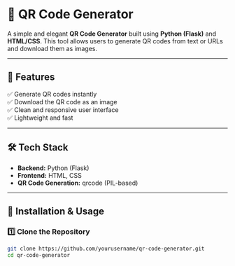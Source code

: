 # 🎨 QR Code Generator

A simple and elegant **QR Code Generator** built using **Python (Flask)** and **HTML/CSS**. This tool allows users to generate QR codes from text or URLs and download them as images.

---

## 🚀 Features

✅ Generate QR codes instantly  
✅ Download the QR code as an image  
✅ Clean and responsive user interface  
✅ Lightweight and fast  

---

## 🛠 Tech Stack

- **Backend:** Python (Flask)  
- **Frontend:** HTML, CSS  
- **QR Code Generation:** qrcode (PIL-based)  

---

## 🎯 Installation & Usage

### 1️⃣ Clone the Repository
```sh
git clone https://github.com/yourusername/qr-code-generator.git
cd qr-code-generator
